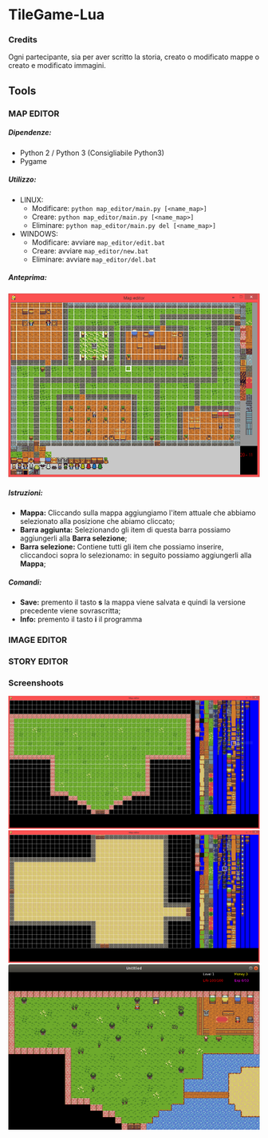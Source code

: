 # TileGame-Lua

### Credits
Ogni partecipante, sia per aver scritto la storia, creato o modificato mappe o creato e modificato immagini.

## Tools
### MAP EDITOR
##### Dipendenze:
 - Python 2 / Python 3 (Consigliabile Python3)
 - Pygame

##### Utilizzo:
  - LINUX:
    - Modificare: `python map_editor/main.py [<name_map>]`
    - Creare: `python map_editor/main.py [<name_map>]`
    - Eliminare: `python map_editor/main.py del [<name_map>]`
  - WINDOWS:
    - Modificare: avviare `map_editor/edit.bat`
    - Creare: avviare `map_editor/new.bat`
    - Eliminare: avviare `map_editor/del.bat`

##### Anteprima:
![alt text](doc/img/005.png)
##### Istruzioni:
  - **Mappa:**
    Cliccando sulla mappa aggiungiamo l'item attuale che abbiamo selezionato alla posizione che abiamo cliccato;
  - **Barra aggiunta:**
    Selezionando gli item di questa barra possiamo aggiungerli alla **Barra selezione**;
  - **Barra selezione:** Contiene tutti gli item che possiamo inserire, cliccandoci sopra lo selezionamo: in seguito possiamo aggiungerli alla **Mappa**;

##### Comandi:
  - **Save:** premento il tasto **s** la mappa viene salvata e quindi la versione precedente viene sovrascritta;
  - **Info:** premento il tasto **i** il programma

### IMAGE EDITOR
### STORY EDITOR


### Screenshoots
![alt text](doc/img/006.png)
![alt text](doc/img/007.png)
![alt text](doc/img/008.png)
